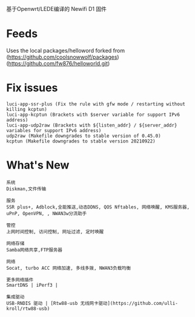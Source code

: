 基于Openwrt/LEDE编译的 Newifi D1 固件

# Feeds
Uses the local packages/helloword forked from (https://github.com/coolsnowwolf/packages) (https://github.com/fw876/helloworld.git)

# Fix issues

```
luci-app-ssr-plus (Fix the rule with gfw mode / restarting without killing kcptun)
luci-app-kcptun (Brackets with $server variable for support IPv6 address)
luci-app-udp2raw (Brackets with ${listen_addr} / ${server_addr} variables for support IPv6 address)
udp2raw (Makefile downgrades to stable version of 0.45.0)
kcptun (Makefile downgrades to stable version 20210922)
```

# What's New
```
系统
Diskman,文件传输

服务
SSR plus+, Adblock,全能推送,动态DDNS, QOS Nftables, 网络唤醒, KMS服务器, uPnP, OpenVPN, , NWAN3w分流助手

管控
上网时间控制, 访问控制, 网址过滤, 定时唤醒

网络存储
Samba网络共享,FTP服务器

网络
Socat, turbo ACC 网络加速, 多线多拨, NWAN3负载均衡

更多网络插件
SmartDNS | iPerf3 |

集成驱动
USB-RNDIS 驱动 | [Rtw88-usb 无线网卡驱动](https://github.com/ulli-kroll/rtw88-usb)
